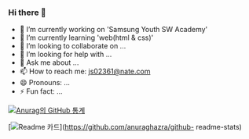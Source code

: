 ### Hi there 👋

- 🔭 I’m currently working on 'Samsung Youth SW Academy'
- 🌱 I’m currently learning 'web(html & css)'
- 👯 I’m looking to collaborate on ...
- 🤔 I’m looking for help with ...
- 💬 Ask me about ...
- 📫 How to reach me: js02361@nate.com
- 😄 Pronouns: ...
- ⚡ Fun fact: ...

[![Anurag의 GitHub 통계](https://github-readme-stats.vercel.app/api?username=JungHyeonKim1)](https://github.com/anuraghazra/github-readme-stats)

[![Readme 카드](https://github-readme-stats.vercel.app/api/pin/?username=KimJungHyeon1&repo=github-readme-stats)](https://github.com/anuraghazra/github- readme-stats)
